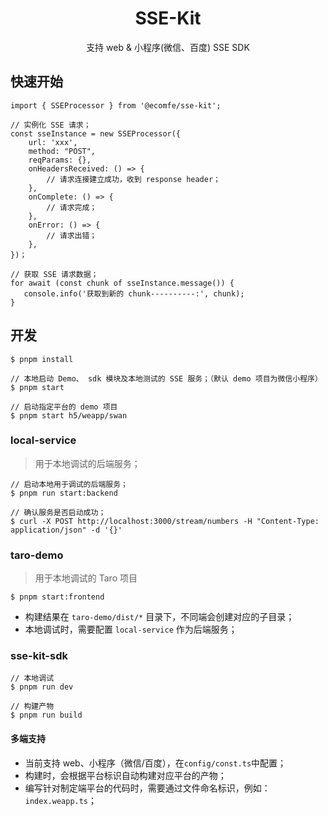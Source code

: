 <h1 align="center">SSE-Kit</h1>
<div align="center">支持 web & 小程序(微信、百度) SSE SDK</div>

## 快速开始
```
import { SSEProcessor } from '@ecomfe/sse-kit';

// 实例化 SSE 请求；
const sseInstance = new SSEProcessor({
    url: 'xxx',
    method: "POST",
    reqParams: {},
    onHeadersReceived: () => {
        // 请求连接建立成功，收到 response header；
    },
    onComplete: () => {
        // 请求完成；
    },
    onError: () => {
        // 请求出错；
    },
})；

// 获取 SSE 请求数据；
for await (const chunk of sseInstance.message()) {
   console.info('获取到新的 chunk----------:', chunk);
}
```

## 开发

```
$ pnpm install

// 本地启动 Demo、 sdk 模块及本地测试的 SSE 服务；（默认 demo 项目为微信小程序）
$ pnpm start 

// 启动指定平台的 demo 项目
$ pnpm start h5/weapp/swan 

```

### local-service
> 用于本地调试的后端服务；

```
// 启动本地用于调试的后端服务；
$ pnpm run start:backend

// 确认服务是否启动成功；
$ curl -X POST http://localhost:3000/stream/numbers -H "Content-Type: application/json" -d '{}'

```

### taro-demo
> 用于本地调试的 Taro 项目
```
$ pnpm start:frontend
```
- 构建结果在 `taro-demo/dist/*` 目录下，不同端会创建对应的子目录；
- 本地调试时，需要配置 `local-service` 作为后端服务；

### sse-kit-sdk
```
// 本地调试 
$ pnpm run dev

// 构建产物
$ pnpm run build
```
#### 多端支持
- 当前支持 web、小程序（微信/百度），在`config/const.ts`中配置；
- 构建时，会根据平台标识自动构建对应平台的产物；
- 编写针对制定端平台的代码时，需要通过文件命名标识，例如：`index.weapp.ts`；